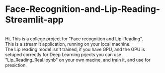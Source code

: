 # Face-Recognition-and-Lip-Reading-Streamlit-app
<br>
Hi, This is a college project for "Face recognition and Lip-Reading". <br>
This is a streamlit application, running on your local machine.<br>
The Lip reading model isn't trained, if you have GPU, and the GPU is setuped correctly for Deep Learning prjects you can use "Lip_Reading_Real.ipynb" on your own macine, and train it, and use for presiction.
